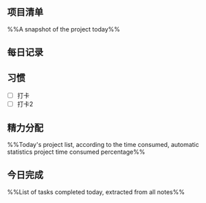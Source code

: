 ## 项目清单
%%A snapshot of the project today%%


## 每日记录

## 习惯

- [ ] 打卡
- [ ] 打卡2

## 精力分配
%%Today's project list, according to the time consumed, automatic statistics project time consumed percentage%%

## 今日完成
%%List of tasks completed today, extracted from all notes%%